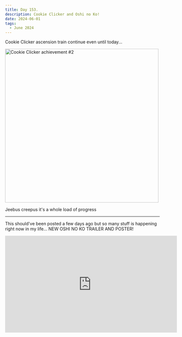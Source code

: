 ```yaml
---
title: Day 153.
description: Cookie Clicker and Oshi no Ko!
date: 2024-06-01
tags: 
  - June 2024
---
```


Cookie Clicker ascension train continue even until today...

<a href="https://imgur.com/qSWCOkH"><img src="https://i.imgur.com/qSWCOkH.png" title="Cookie Clicker achievement #2" width="500px" alt="Cookie Clicker achievement #2"/></a>

Jeebus creepus it's a whole load of progress

-----

This should've been posted a few days ago but so many stuff is happening right now in my life... NEW OSHI NO KO TRAILER AND POSTER!

<iframe width="560" height="315" src="https://www.youtube.com/embed/GKvBR7tR-Kk?si=sOQyxw6H5Gb4wy19" title="YouTube video player" frameborder="0" allow="accelerometer; autoplay; clipboard-write; encrypted-media; gyroscope; picture-in-picture; web-share" referrerpolicy="strict-origin-when-cross-origin" allowfullscreen></iframe>